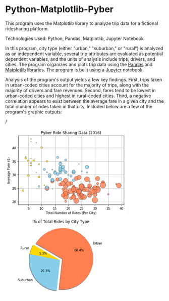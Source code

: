# Python-Matplotlib-Pyber
This program uses the Matplotlib library to analyze trip data for a fictional ridesharing platform.

Technologies Used: Python, Pandas, Matplotlib, Jupyter Notebook

In this program, city type (either "urban," "suburban," or "rural") is analyzed as an independent variable, several trip attributes are evaluated as potential dependent variables, and the units of analysis include trips, drivers, and cities. The program organizes and plots trip data using the [Pandas](https://pandas.pydata.org/) and [Matplotlib](https://matplotlib.org/index.html) libraries. The program is built using a [Jupyter](https://jupyter.org/) notebook.

Analysis of the program's output yields a few key findings. First, trips taken in urban-coded cities account for the majority of trips, along with the majority of drivers and fare revenues. Second, fares tend to be lowest in urban-coded cities and highest in rural-coded cities. Third, a negative correlation appears to exist between the average fare in a given city and the total number of rides taken in that city. Included below are a few of the program's graphic outputs:

/

![Image of Scatter Plot Code](images/Pyber_Scatter_Plot.png)![Image of Pie Chart Code](images/Pyber_Pie_Chart.png)

